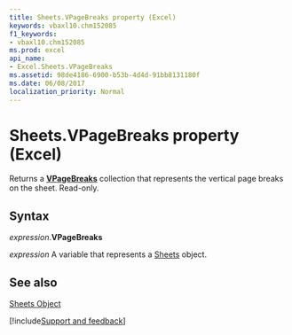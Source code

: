 ```yaml
---
title: Sheets.VPageBreaks property (Excel)
keywords: vbaxl10.chm152085
f1_keywords:
- vbaxl10.chm152085
ms.prod: excel
api_name:
- Excel.Sheets.VPageBreaks
ms.assetid: 98de4186-6900-b53b-4d4d-91bb8131180f
ms.date: 06/08/2017
localization_priority: Normal
---
```



# Sheets.VPageBreaks property (Excel)

Returns a  **[VPageBreaks](Excel.Sheets.VPageBreaks.md)** collection that represents the vertical page breaks on the sheet. Read-only.


## Syntax

_expression_.**VPageBreaks**

_expression_ A variable that represents a [Sheets](Excel.Sheets.md) object.


## See also


[Sheets Object](Excel.Sheets.md)

[!include[Support and feedback](~/includes/feedback-boilerplate.md)]